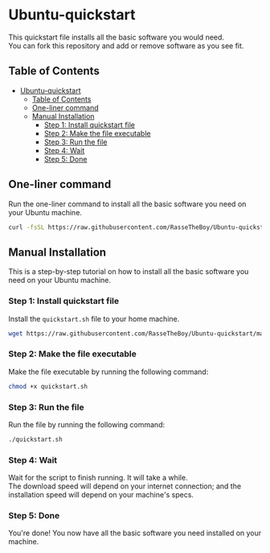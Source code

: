 # Ubuntu-quickstart

This quickstart file installs all the basic software you would need.\
You can fork this repository and add or remove software as you see fit.

## Table of Contents

- [Ubuntu-quickstart](#ubuntu-quickstart)
  - [Table of Contents](#table-of-contents)
  - [One-liner command](#one-liner-command)
  - [Manual Installation](#manual-installation)
    - [Step 1: Install quickstart file](#step-1-install-quickstart-file)
    - [Step 2: Make the file executable](#step-2-make-the-file-executable)
    - [Step 3: Run the file](#step-3-run-the-file)
    - [Step 4: Wait](#step-4-wait)
    - [Step 5: Done](#step-5-done)

## One-liner command

Run the one-liner command to install all the basic software you need on your Ubuntu machine.

```bash
curl -fsSL https://raw.githubusercontent.com/RasseTheBoy/Ubuntu-quickstart/main/quickstart.sh | sh
```

## Manual Installation

This is a step-by-step tutorial on how to install all the basic software you need on your Ubuntu machine.

### Step 1: Install quickstart file

Install the `quickstart.sh` file to your home machine.

```bash
wget https://raw.githubusercontent.com/RasseTheBoy/Ubuntu-quickstart/main/quickstart.sh -O quickstart.sh
```

### Step 2: Make the file executable

Make the file executable by running the following command:

```bash
chmod +x quickstart.sh
```

### Step 3: Run the file

Run the file by running the following command:

```bash
./quickstart.sh
```

### Step 4: Wait

Wait for the script to finish running. It will take a while.\
The download speed will depend on your internet connection;
and the installation speed will depend on your machine's specs.

### Step 5: Done

You're done! You now have all the basic software you need installed on your machine.
